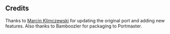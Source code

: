 ## Credits

Thanks to [Marcin Klimczewski](https://github.com/bomblik/GNU_Robbo_PSVITA_PSP) for updating the original port and adding new features. Also thanks to Bamboozler for packaging to Portmaster.

